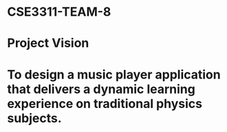 # CSE3311-TEAM-8

# Project Vision
# To design a music player application that delivers a dynamic learning experience on traditional physics subjects.
